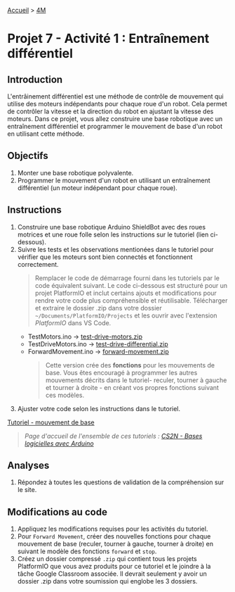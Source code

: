 [Accueil](./index.md) > [4M](./acceuil4M.md#projet-7--mouvement-avec-mission)

# Projet 7 - Activité 1 : Entraînement différentiel

## Introduction

L'entrâinement différentiel est une méthode de contrôle de mouvement qui utilise des moteurs indépendants pour chaque roue d'un robot. Cela permet de contrôler la vitesse et la direction du robot en ajustant la vitesse des moteurs. Dans ce projet, vous allez construire une base robotique avec un entraînement différentiel et programmer le mouvement de base d'un robot en utilisant cette méthode.

## Objectifs

1. Monter une base robotique polyvalente.
1. Programmer le mouvement d'un robot en utilisant un entraînement différentiel (un moteur indépendant pour chaque roue).

## Instructions

1. Construire une base robotique Arduino ShieldBot avec des roues motrices et une roue folle selon les instructions sur le tutoriel (lien ci-dessous).
1. Suivre les tests et les observations mentionées dans le tutoriel pour vérifier que les moteurs sont bien connectés et fonctionnent correctement.
   > Remplacer le code de démarrage fourni dans les tutoriels par le code équivalent suivant. Le code ci-dessous est structuré pour un projet PlatformIO et inclut certains ajouts et modifications pour rendre votre code plus compréhensible et réutilisable. Télécharger et extraire le dossier .zip dans votre dossier `~/Documents/PlatformIO/Projects` et les ouvrir avec l'extension _PlatformIO_ dans VS Code.
   - TestMotors.ino -> [test-drive-motors.zip](./code/platformio/test-drive-motors-pio.zip)
   - TestDriveMotors.ino -> [test-drive-differential.zip](./code/platformio/test-drive-differential-pio.zip)
   - ForwardMovement.ino -> [forward-movement.zip](./code/platformio/forward-movement-pio.zip)
        > Cette version crée des **fonctions** pour les mouvements de base. Vous êtes encouragé à programmer les autres mouvements décrits dans le tutoriel- reculer, tourner à gauche et tourner à droite - en créant vos propres fonctions suivant ces modèles.
1. Ajuster votre code selon les instructions dans le tutoriel.

[Tutoriel - mouvement de base](https://www.cs2n.org/u/mp/badge_pages/195)

> _Page d'accueil de l'ensemble de ces tutoriels : [CS2N - Bases logicielles avec Arduino](https://www.cs2n.org/u/track_progress?id=290)_

## Analyses

1. Répondez à toutes les questions de validation de la compréhension sur le site.

## Modifications au code

1. Appliquez les modifications requises pour les activités du tutoriel.
1. Pour `Forward Movement`, créer des nouvelles fonctions pour chaque mouvement de base (reculer, tourner à gauche, tourner à droite) en suivant le modèle des fonctions `forward` et `stop`.
1. Créez un dossier compressé `.zip` qui contient tous les projets PlatformIO que vous avez produits pour ce tutoriel et le joindre à la tâche Google Classroom associée. Il devrait seulement y avoir un dossier .zip dans votre soumission qui englobe les 3 dossiers.
